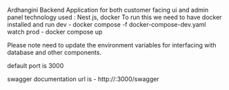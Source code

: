 Ardhangini Backend Application for both customer facing ui and admin panel
technology used : Nest js, docker
To run this we need to have docker installed and run
dev - docker compose -f docker-compose-dev.yaml watch
prod - docker compose up

Please note need to update the environment variables for interfacing with database and other components.

default port is 3000

swagger documentation url is - http://<host-ip>:3000/swagger
